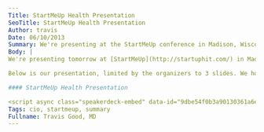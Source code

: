 ```yaml
---
Title: StartMeUp Health Presentation
SeoTitle: StartMeUp Health Presentation
Author: travis
Date: 06/10/2013
Summary: We're presenting at the StartMeUp conference in Madison, Wisconsin.
Body: |
We're presenting tomorrow at [StartMeUp](http://startuphit.com/) in Madison. We really excited to be presenting in front a large group of health system CIOs and are grateful to the organizers of the event. We'll be pitching catalyze.io for 5 minutes. It'll be our first opportunity to pitch catalyze.io at an event like this so we've spent a lot of time working on the message.

Below is our presentation, limited by the organizers to 3 slides. We hope you enjoy it!

#### StartMeUp Health Presentation

<script async class="speakerdeck-embed" data-id="9dbe54f0b3a90130361a6e2d32fdd459" data-ratio="1.33333333333333" src="//speakerdeck.com/assets/embed.js"></script>
Tags: cio, startmeup, summary
Fullname: Travis Good, MD
---
```

